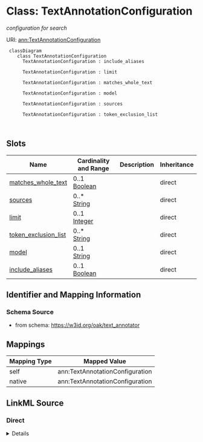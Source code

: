 # Class: TextAnnotationConfiguration


_configuration for search_





URI: [ann:TextAnnotationConfiguration](https://w3id.org/linkml/text_annotator/TextAnnotationConfiguration)




```{mermaid}
 classDiagram
    class TextAnnotationConfiguration
      TextAnnotationConfiguration : include_aliases
        
      TextAnnotationConfiguration : limit
        
      TextAnnotationConfiguration : matches_whole_text
        
      TextAnnotationConfiguration : model
        
      TextAnnotationConfiguration : sources
        
      TextAnnotationConfiguration : token_exclusion_list
        
      
```




<!-- no inheritance hierarchy -->


## Slots

| Name | Cardinality and Range | Description | Inheritance |
| ---  | --- | --- | --- |
| [matches_whole_text](matches_whole_text.md) | 0..1 <br/> [Boolean](Boolean.md) |  | direct |
| [sources](sources.md) | 0..* <br/> [String](String.md) |  | direct |
| [limit](limit.md) | 0..1 <br/> [Integer](Integer.md) |  | direct |
| [token_exclusion_list](token_exclusion_list.md) | 0..* <br/> [String](String.md) |  | direct |
| [model](model.md) | 0..1 <br/> [String](String.md) |  | direct |
| [include_aliases](include_aliases.md) | 0..1 <br/> [Boolean](Boolean.md) |  | direct |









## Identifier and Mapping Information







### Schema Source


* from schema: https://w3id.org/oak/text_annotator





## Mappings

| Mapping Type | Mapped Value |
| ---  | ---  |
| self | ann:TextAnnotationConfiguration |
| native | ann:TextAnnotationConfiguration |





## LinkML Source

<!-- TODO: investigate https://stackoverflow.com/questions/37606292/how-to-create-tabbed-code-blocks-in-mkdocs-or-sphinx -->

### Direct

<details>
```yaml
name: TextAnnotationConfiguration
description: configuration for search
from_schema: https://w3id.org/oak/text_annotator
attributes:
  matches_whole_text:
    name: matches_whole_text
    from_schema: https://w3id.org/oak/text_annotator
    rank: 1000
    range: boolean
  sources:
    name: sources
    from_schema: https://w3id.org/oak/text_annotator
    rank: 1000
    multivalued: true
  limit:
    name: limit
    from_schema: https://w3id.org/oak/text_annotator
    rank: 1000
    range: integer
  token_exclusion_list:
    name: token_exclusion_list
    from_schema: https://w3id.org/oak/text_annotator
    rank: 1000
    multivalued: true
  model:
    name: model
    from_schema: https://w3id.org/oak/text_annotator
    rank: 1000
    range: string
  include_aliases:
    name: include_aliases
    from_schema: https://w3id.org/oak/text_annotator
    rank: 1000
    range: boolean

```
</details>

### Induced

<details>
```yaml
name: TextAnnotationConfiguration
description: configuration for search
from_schema: https://w3id.org/oak/text_annotator
attributes:
  matches_whole_text:
    name: matches_whole_text
    from_schema: https://w3id.org/oak/text_annotator
    rank: 1000
    alias: matches_whole_text
    owner: TextAnnotationConfiguration
    domain_of:
    - TextAnnotationConfiguration
    - TextAnnotation
    range: boolean
  sources:
    name: sources
    from_schema: https://w3id.org/oak/text_annotator
    rank: 1000
    multivalued: true
    alias: sources
    owner: TextAnnotationConfiguration
    domain_of:
    - TextAnnotationConfiguration
    range: string
  limit:
    name: limit
    from_schema: https://w3id.org/oak/text_annotator
    rank: 1000
    alias: limit
    owner: TextAnnotationConfiguration
    domain_of:
    - TextAnnotationConfiguration
    range: integer
  token_exclusion_list:
    name: token_exclusion_list
    from_schema: https://w3id.org/oak/text_annotator
    rank: 1000
    multivalued: true
    alias: token_exclusion_list
    owner: TextAnnotationConfiguration
    domain_of:
    - TextAnnotationConfiguration
    range: string
  model:
    name: model
    from_schema: https://w3id.org/oak/text_annotator
    rank: 1000
    alias: model
    owner: TextAnnotationConfiguration
    domain_of:
    - TextAnnotationConfiguration
    range: string
  include_aliases:
    name: include_aliases
    from_schema: https://w3id.org/oak/text_annotator
    rank: 1000
    alias: include_aliases
    owner: TextAnnotationConfiguration
    domain_of:
    - TextAnnotationConfiguration
    range: boolean

```
</details>